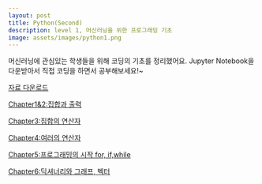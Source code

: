 ```yaml
---
layout: post
title: Python(Second)
description: level 1, 머신러닝을 위한 프로그래밍 기초
image: assets/images/python1.png
---
```

머신러닝에 관심있는 학생들을 위해 코딩의 기초를 정리했어요.
Jupyter Notebook을 다운받아서 직접 코딩을 하면서 공부해보세요!~

[자료 다운로드](https://github.com/waylight3/Machine-for-Learning-Site/zipball/master)

[Chapter1&2:집합과 출력](https://waylight3.github.io/Machine-for-Learning-Site/2016/01/02/Chapter1&2.html)

[Chapter3:집합의 연산자](https://waylight3.github.io/Machine-for-Learning-Site/2016/01/03/Chapter3.html)

[Chapter4:여러의 연산자](https://waylight3.github.io/Machine-for-Learning-Site/2016/01/04/Chapter4.html)

[Chapter5:프로그래밍의 시작 for, if,while](https://waylight3.github.io/Machine-for-Learning-Site/2016/01/05/Chapter5.html)

[Chapter6:딕셔너리와 그래프, 벡터](https://waylight3.github.io/Machine-for-Learning-Site/2016/01/06/Chapter6.html)
